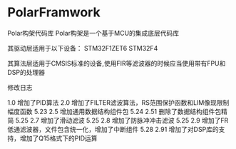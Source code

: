 # PolarFramwork

Polar构架代码库
Polar构架是一个基于MCU的集成底层代码库

其驱动层适用于以下设备：
STM32F1ZET6
STM32F4

其算法层适用于CMSIS标准的设备,使用FIR等滤波器的时候应当使用带有FPU和DSP的处理器

修改日志

1.0 增加了PID算法 
2.0 增加了FILTER滤波算法，RS范围保护函数和LIM像现限制幅度函数        5.23
2.5 增加通用数据结构组件包                                         5.24 
2.51 删除了数据结构组件包精简                                      5.25
2.7  增加了滑动滤波                                               5.25
2.8  增加了防脉冲冲击滤波                                          5.25
2.9  增加了FR低通滤波器，文件包含统一化，增加了中断组件              5.28
2.91 增加了对DSP库的支持，增加了Q15格式下的PID运算
